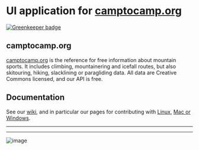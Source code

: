 UI application for [camptocamp.org](https://www.camptocamp.org/)
====================================

[![Greenkeeper badge](https://badges.greenkeeper.io/c2corg/v6_ui.svg)](https://greenkeeper.io/)

camptocamp.org
--------------

[camptocamp.org](https://www.camptocamp.org/) is the reference for free information about mountain sports. It includes climbing, mountainering and icefall routes, but also skitouring, hiking, slacklining or paragliding data. All data are Creative Commons licensed, and our API is free.

Documentation
-------------

See our [wiki](https://github.com/c2corg/v6_ui/wiki), and in particular our pages for contributing with [Linux](https://github.com/c2corg/v6_ui/wiki/Contributing-with-Linux), [Mac or Windows](https://github.com/c2corg/v6_ui/wiki/Howto-Contribute-on-Windows-or-Mac).

----
----

![image](https://user-images.githubusercontent.com/11915659/43614924-9e272e6c-96b5-11e8-8394-4ba086dc6921.png)

